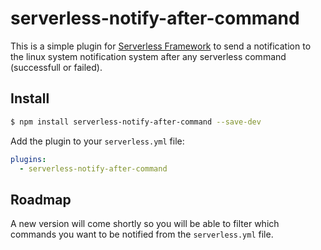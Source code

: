 # serverless-notify-after-command

This is a simple plugin for [Serverless Framework](https://serverless.com/) to send a notification to the linux system notification system after any serverless command (successfull or failed).

## Install

```bash
$ npm install serverless-notify-after-command --save-dev
```

Add the plugin to your `serverless.yml` file:

```yaml
plugins:
  - serverless-notify-after-command
```

## Roadmap

A new version will come shortly so you will be able to filter which commands you want to be notified from the `serverless.yml` file.